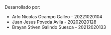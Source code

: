 Desarrollado por: 
 - Arlo Nicolas Ocampo Galleo - 20221020104
 - Juan Jesus Poveda Avila - 20202020128
 - Brayan Stiven Galindo Suesca - 20212020133
